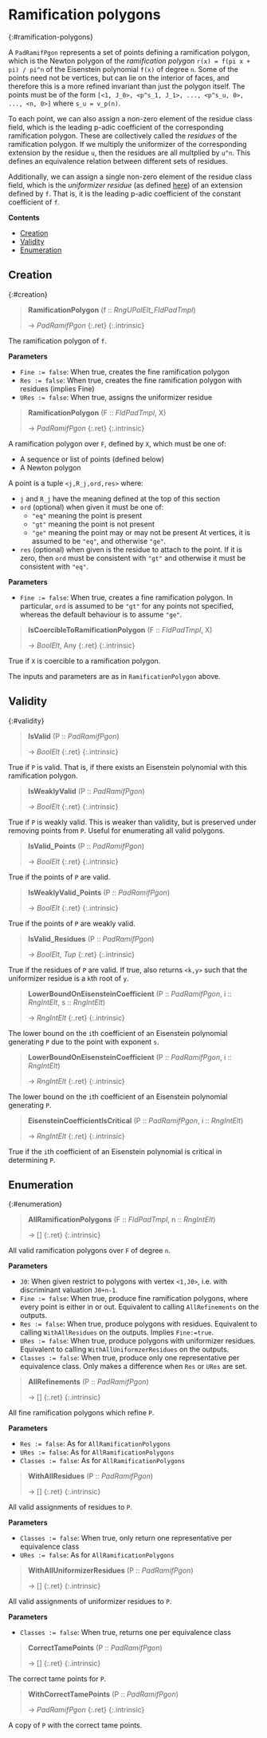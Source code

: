 # Ramification polygons
{:#ramification-polygons}


A `PadRamifPgon` represents a set of points defining a ramification polygon, which is the Newton polygon of the *ramification polygon* `r(x) = f(pi x + pi) / pi^n` of the Eisenstein polynomial `f(x)` of degree `n`. Some of the points need not be vertices, but can lie on the interior of faces, and therefore this is a more refined invariant than just the polygon itself. The points must be of the form `[<1, J_0>, <p^s_1, J_1>, ..., <p^s_u, 0>, ..., <n, 0>]` where `s_u = v_p(n)`.

To each point, we can also assign a non-zero element of the residue class field, which is the leading p-adic coefficient of the corresponding ramification polygon. These are collectively called the *residues* of the ramification polygon. If we multiply the uniformizer of the corresponding extension by the residue `u`, then the residues are all multplied by `u^n`. This defines an equivalence relation between different sets of residues.

Additionally, we can assign a single non-zero element of the residue class field, which is the *uniformizer residue* (as defined [here]({{site.baseurl}}/template-p-adic-fields)) of an extension defined by `f`. That is, it is the leading p-adic coefficient of the constant coefficient of `f`.


**Contents**
* [Creation](#creation)
* [Validity](#validity)
* [Enumeration](#enumeration)

## Creation
{:#creation}

<a id="RamificationPolygon"></a><a id="RamificationPolygon--RngUPolElt_FldPadTmpl"></a>
> **RamificationPolygon** (f :: *RngUPolElt_FldPadTmpl*)
> 
> -> *PadRamifPgon*
> {:.ret}
{:.intrinsic}

The ramification polygon of `f`.

**Parameters**
- `Fine := false`: When true, creates the fine ramification polygon
- `Res := false`: When true, creates the fine ramification polygon with residues (implies Fine)
- `URes := false`: When true, assigns the uniformizer residue

<a id="RamificationPolygon-2"></a><a id="RamificationPolygon--FldPadTmpl--etc"></a><a id="RamificationPolygon--FldPadTmpl--any"></a>
> **RamificationPolygon** (F :: *FldPadTmpl*, X)
> 
> -> *PadRamifPgon*
> {:.ret}
{:.intrinsic}

A ramification polygon over `F`, defined by `X`, which must be one of:
- A sequence or list of points (defined below)
- A Newton polygon

A point is a tuple `<j,R_j,ord,res>` where:
- `j` and `R_j` have the meaning defined at the top of this section
- `ord` (optional) when given it must be one of:
  - `"eq"` meaning the point is present
  - `"gt"` meaning the point is not present
  - `"ge"` meaning the point may or may not be present
  At vertices, it is assumed to be `"eq"`, and otherwise `"ge"`.
- `res` (optional) when given is the residue to attach to the point. If it is zero, then `ord` must be consistent with `"gt"` and otherwise it must be consistent with `"eq"`.


**Parameters**
- `Fine := false`: When true, creates a fine ramification polygon. In particular, `ord` is assumed to be `"gt"` for any points not specified, whereas the default behaviour is to assume `"ge"`.

<a id="IsCoercibleToRamificationPolygon"></a><a id="IsCoercibleToRamificationPolygon--FldPadTmpl--etc"></a><a id="IsCoercibleToRamificationPolygon--FldPadTmpl--any"></a>
> **IsCoercibleToRamificationPolygon** (F :: *FldPadTmpl*, X)
> 
> -> *BoolElt*, Any
> {:.ret}
{:.intrinsic}

True if `X` is coercible to a ramification polygon.

The inputs and parameters are as in `RamificationPolygon` above.



## Validity
{:#validity}

<a id="IsValid"></a><a id="IsValid--PadRamifPgon"></a>
> **IsValid** (P :: *PadRamifPgon*)
> 
> -> *BoolElt*
> {:.ret}
{:.intrinsic}

True if `P` is valid. That is, if there exists an Eisenstein polynomial with this ramification polygon.


<a id="IsWeaklyValid"></a><a id="IsWeaklyValid--PadRamifPgon"></a>
> **IsWeaklyValid** (P :: *PadRamifPgon*)
> 
> -> *BoolElt*
> {:.ret}
{:.intrinsic}

True if `P` is weakly valid. This is weaker than validity, but is preserved under removing points from `P`. Useful for enumerating all valid polygons.


<a id="IsValid_Points"></a><a id="IsValid_Points--PadRamifPgon"></a>
> **IsValid_Points** (P :: *PadRamifPgon*)
> 
> -> *BoolElt*
> {:.ret}
{:.intrinsic}

True if the points of `P` are valid.


<a id="IsWeaklyValid_Points"></a><a id="IsWeaklyValid_Points--PadRamifPgon"></a>
> **IsWeaklyValid_Points** (P :: *PadRamifPgon*)
> 
> -> *BoolElt*
> {:.ret}
{:.intrinsic}

True if the points of `P` are weakly valid.


<a id="IsValid_Residues"></a><a id="IsValid_Residues--PadRamifPgon"></a>
> **IsValid_Residues** (P :: *PadRamifPgon*)
> 
> -> *BoolElt*, *Tup*
> {:.ret}
{:.intrinsic}

True if the residues of `P` are valid. If true, also returns `<k,y>` such that the uniformizer residue is a `k`th root of `y`.


<a id="LowerBoundOnEisensteinCoefficient"></a><a id="LowerBoundOnEisensteinCoefficient--PadRamifPgon--etc"></a><a id="LowerBoundOnEisensteinCoefficient--PadRamifPgon--RngIntElt--RngIntElt"></a>
> **LowerBoundOnEisensteinCoefficient** (P :: *PadRamifPgon*, i :: *RngIntElt*, s :: *RngIntElt*)
> 
> -> *RngIntElt*
> {:.ret}
{:.intrinsic}

The lower bound on the `i`th coefficient of an Eisenstein polynomial generating `P` due to the point with exponent `s`.


<a id="LowerBoundOnEisensteinCoefficient-2"></a><a id="LowerBoundOnEisensteinCoefficient--PadRamifPgon--etc-2"></a><a id="LowerBoundOnEisensteinCoefficient--PadRamifPgon--RngIntElt"></a>
> **LowerBoundOnEisensteinCoefficient** (P :: *PadRamifPgon*, i :: *RngIntElt*)
> 
> -> *RngIntElt*
> {:.ret}
{:.intrinsic}

The lower bound on the `i`th coefficient of an Eisenstein polynomial generating `P`.


<a id="EisensteinCoefficientIsCritical"></a><a id="EisensteinCoefficientIsCritical--PadRamifPgon--etc"></a><a id="EisensteinCoefficientIsCritical--PadRamifPgon--RngIntElt"></a>
> **EisensteinCoefficientIsCritical** (P :: *PadRamifPgon*, i :: *RngIntElt*)
> 
> -> *RngIntElt*
> {:.ret}
{:.intrinsic}

True if the `i`th coefficient of an Eisenstein polynomial is critical in determining `P`.


## Enumeration
{:#enumeration}

<a id="AllRamificationPolygons"></a><a id="AllRamificationPolygons--FldPadTmpl--etc"></a><a id="AllRamificationPolygons--FldPadTmpl--RngIntElt"></a>
> **AllRamificationPolygons** (F :: *FldPadTmpl*, n :: *RngIntElt*)
> 
> -> []
> {:.ret}
{:.intrinsic}

All valid ramification polygons over `F` of degree `n`.

**Parameters**
- `J0`: When given restrict to polygons with vertex `<1,J0>`, i.e. with discriminant valuation `J0+n-1`.
- `Fine := false`: When true, produce fine ramification polygons, where every point is either in or out. Equivalent to calling `AllRefinements` on the outputs.
- `Res := false`: When true, produce polygons with residues. Equivalent to calling `WithAllResidues` on the outputs. Implies `Fine:=true`.
- `URes := false`: When true, produce polygons with uniformizer residues. Equivalent to calling `WithAllUniformzerResidues` on the outputs.
- `Classes := false`: When true, produce only one representative per equivalence class. Only makes a difference when `Res` or `URes` are set.

<a id="AllRefinements"></a><a id="AllRefinements--PadRamifPgon"></a>
> **AllRefinements** (P :: *PadRamifPgon*)
> 
> -> []
> {:.ret}
{:.intrinsic}

All fine ramification polygons which refine `P`.

**Parameters**
- `Res := false`: As for `AllRamificationPolygons`
- `URes := false`: As for `AllRamificationPolygons`
- `Classes := false`: As for `AllRamificationPolygons`

<a id="WithAllResidues"></a><a id="WithAllResidues--PadRamifPgon"></a>
> **WithAllResidues** (P :: *PadRamifPgon*)
> 
> -> []
> {:.ret}
{:.intrinsic}

All valid assignments of residues to `P`.

**Parameters**
- `Classes := false`: When true, only return one representative per equivalence class
- `URes := false`: As for `AllRamificationPolygons`

<a id="WithAllUniformizerResidues"></a><a id="WithAllUniformizerResidues--PadRamifPgon"></a>
> **WithAllUniformizerResidues** (P :: *PadRamifPgon*)
> 
> -> []
> {:.ret}
{:.intrinsic}

All valid assignments of uniformizer residues to `P`.

**Parameters**
- `Classes := false`: When true, returns one per equivalence class

<a id="CorrectTamePoints"></a><a id="CorrectTamePoints--PadRamifPgon"></a>
> **CorrectTamePoints** (P :: *PadRamifPgon*)
> 
> -> []
> {:.ret}
{:.intrinsic}

The correct tame points for `P`.


<a id="WithCorrectTamePoints"></a><a id="WithCorrectTamePoints--PadRamifPgon"></a>
> **WithCorrectTamePoints** (P :: *PadRamifPgon*)
> 
> -> *PadRamifPgon*
> {:.ret}
{:.intrinsic}

A copy of `P` with the correct tame points.



